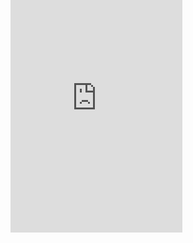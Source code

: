 ## Tennis Tracker
</p>

<iframe scrolling="no" src="https://app.universaltennis.com/profiles/3478" style="border: 0px none; margin-left: 0px; height: 410px; margin-top: -160px; width: 275px;">
</iframe>
